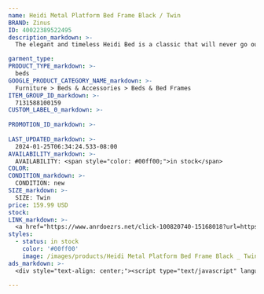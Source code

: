 ```yaml
---
name: Heidi Metal Platform Bed Frame Black / Twin
BRAND: Zinus
ID: 40022389522495
description_markdown: >-
  The elegant and timeless Heidi Bed is a classic that will never go out of style. This traditional metal platform bed evokes the feel of an antique find with its soft curves and ornate spindle headboard and footboard. Available in classic black or white to match with your interior, it’s crafted from solid steel and a sturdy mattress platform to offer you sound support without the need for a box spring. You can even stay organized by utilizing the 11-inch under bed clearance space for bins, baskets, or anything else you need to store out of the way. The entire piece of furniture ships in one convenient box that includes all the tools, parts, and instructions you’ll need for stress-free setup . Perfect for any guest room or primary suite in need of a little dressing up, the Heidi Metal Platform Bed offers that quintessential heirloom feel without costing an arm and a leg.

garment_type:
PRODUCT_TYPE_markdown: >-
  beds
GOOGLE_PRODUCT_CATEGORY_NAME_markdown: >-
  Furniture > Beds & Accessories > Beds & Bed Frames
ITEM_GROUP_ID_markdown: >-
  7131588100159
CUSTOM_LABEL_0_markdown: >-
  
PROMOTION_ID_markdown: >-
  
LAST_UPDATED_markdown: >-
  2024-01-25T06:34:24.533-08:00
AVAILABILITY_markdown: >-
  AVAILABILITY: <span style="color: #00ff00;">in stock</span>
COLOR:
CONDITION_markdown: >-
  CONDITION: new
SIZE_markdown: >-
  SIZE: Twin
price: 159.99 USD
stock: 
LINK_markdown: >-
  <a href="https://www.anrdoezrs.net/click-100820740-15168018?url=https%3A%2F%2Fwww.zinus.com%2Fproducts%2Fheidi-metal-platform-bed-frame%3Fvariant%3D40022389522495" target="_blank" style="display: inline-block; padding: 10px 20px; font-size: 16px; text-align: center; text-decoration: none; cursor: pointer; border: 1px solid #3498db; color: #3498db; background-color: #fff; border-radius: 5px; transition: background-color 0.3s;">Go to Product</a>
styles:
  - status: in stock
    color: '#00ff00'
    image: /images/products/Heidi Metal Platform Bed Frame Black _ Twin/Heidimetalplatformbed_black.jpg
ads_markdown: >-
  <div style="text-align: center;"><script type="text/javascript" language="javascript" src="https://www.anrdoezrs.net/placeholder-52386694?target=_top&mouseover=N"></script></div>

---
```

